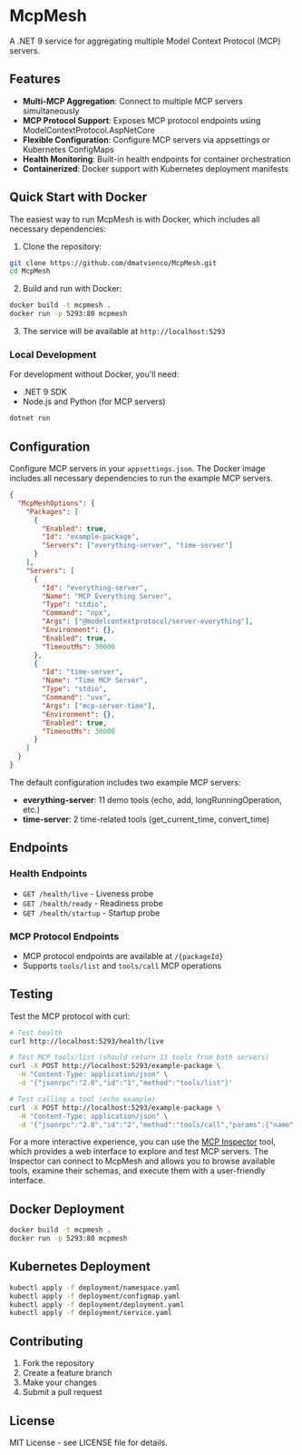 # McpMesh

A .NET 9 service for aggregating multiple Model Context Protocol (MCP) servers.

## Features

- **Multi-MCP Aggregation**: Connect to multiple MCP servers simultaneously
- **MCP Protocol Support**: Exposes MCP protocol endpoints using ModelContextProtocol.AspNetCore
- **Flexible Configuration**: Configure MCP servers via appsettings or Kubernetes ConfigMaps  
- **Health Monitoring**: Built-in health endpoints for container orchestration
- **Containerized**: Docker support with Kubernetes deployment manifests

## Quick Start with Docker

The easiest way to run McpMesh is with Docker, which includes all necessary dependencies:

1. Clone the repository:
```bash
git clone https://github.com/dmatvienco/McpMesh.git
cd McpMesh
```

2. Build and run with Docker:
```bash
docker build -t mcpmesh .
docker run -p 5293:80 mcpmesh
```

3. The service will be available at `http://localhost:5293`

### Local Development

For development without Docker, you'll need:
- .NET 9 SDK
- Node.js and Python (for MCP servers)

```bash
dotnet run
```

## Configuration

Configure MCP servers in your `appsettings.json`. The Docker image includes all necessary dependencies to run the example MCP servers.

```json
{
  "McpMeshOptions": {
    "Packages": [
      {
        "Enabled": true,
        "Id": "example-package",
        "Servers": ["everything-server", "time-server"]
      }
    ],
    "Servers": [
      {
        "Id": "everything-server",
        "Name": "MCP Everything Server",
        "Type": "stdio",
        "Command": "npx",
        "Args": ["@modelcontextprotocol/server-everything"],
        "Environment": {},
        "Enabled": true,
        "TimeoutMs": 30000
      },
      {
        "Id": "time-server",
        "Name": "Time MCP Server",
        "Type": "stdio",
        "Command": "uvx",
        "Args": ["mcp-server-time"],
        "Environment": {},
        "Enabled": true,
        "TimeoutMs": 30000
      }
    ]
  }
}
```

The default configuration includes two example MCP servers:
- **everything-server**: 11 demo tools (echo, add, longRunningOperation, etc.)  
- **time-server**: 2 time-related tools (get_current_time, convert_time)

## Endpoints

### Health Endpoints
- `GET /health/live` - Liveness probe
- `GET /health/ready` - Readiness probe  
- `GET /health/startup` - Startup probe

### MCP Protocol Endpoints
- MCP protocol endpoints are available at `/{packageId}` 
- Supports `tools/list` and `tools/call` MCP operations

## Testing

Test the MCP protocol with curl:

```bash
# Test health
curl http://localhost:5293/health/live

# Test MCP tools/list (should return 13 tools from both servers)
curl -X POST http://localhost:5293/example-package \
  -H "Content-Type: application/json" \
  -d '{"jsonrpc":"2.0","id":"1","method":"tools/list"}'

# Test calling a tool (echo example)
curl -X POST http://localhost:5293/example-package \
  -H "Content-Type: application/json" \
  -d '{"jsonrpc":"2.0","id":"2","method":"tools/call","params":{"name":"echo","arguments":{"message":"Hello McpMesh!"}}}'
```

For a more interactive experience, you can use the [MCP Inspector](https://modelcontextprotocol.io/docs/tools/inspector) tool, which provides a web interface to explore and test MCP servers. The Inspector can connect to McpMesh and allows you to browse available tools, examine their schemas, and execute them with a user-friendly interface.

## Docker Deployment

```bash
docker build -t mcpmesh .
docker run -p 5293:80 mcpmesh
```

## Kubernetes Deployment

```bash
kubectl apply -f deployment/namespace.yaml
kubectl apply -f deployment/configmap.yaml
kubectl apply -f deployment/deployment.yaml
kubectl apply -f deployment/service.yaml
```

## Contributing

1. Fork the repository
2. Create a feature branch
3. Make your changes
4. Submit a pull request

## License

MIT License - see LICENSE file for details.